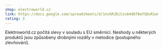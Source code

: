 ```yaml
---
shop: electroworld.cz
link: https://docs.google.com/spreadsheets/d/1nvkRJDiCxs64d6f8wYSDvR1wGsU7tYHiyGrCufLgYd8/edit?usp=sharing
rating: 3
---
```


Elektroworld.cz počítá slevy v souladu s EU směrnicí. Neshody u některých produktů jsou způsobeny drobnými rozdíly v metodice (postupného zlevňování).
